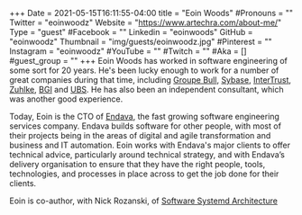 +++
Date = 2021-05-15T16:11:55-04:00
title = "Eoin Woods"
#Pronouns = ""
Twitter = "eoinwoodz"
Website = "https://www.artechra.com/about-me/"
Type = "guest"
#Facebook = ""
Linkedin = "eoinwoods"
GitHub = "eoinwoodz"
Thumbnail = "img/guests/eoinwoodz.jpg"
#Pinterest = ""
Instagram = "eoinwoodz"
#YouTube = ""
#Twitch = ""
#Aka = []
#guest_group = ""
+++
Eoin Woods has worked in software engineering of some sort for 20 years. He's been lucky enough to work for a number of great companies during that time, including [Groupe Bull](http://www.bull.com/), [Sybase](http://www.sybase.com/), [InterTrust](http://www.intertrust.com/), [Zuhlke](http://www.zuhlke.co.uk/), [BGI](http://en.wikipedia.org/wiki/BlackRock#Barclays_Global_Investors) and [UBS](http://www.ubs.com/). He has also been an independent consultant, which was another good experience.

Today, Eoin is the CTO of [Endava](http://www.endava.com/), the fast growing software engineering services company.  Endava builds software for other people, with most of their projects being in the areas of digital and agile transformation and business and IT automation. Eoin works with Endava's major clients to offer technical advice, particularly around technical strategy, and with Endava’s delivery organisation to ensure that they have the right people, tools, technologies, and processes in place across to get the job done for their clients.

Eoin is co-author, with Nick Rozanski, of [Software Systemd Architecture](https://www.amazon.com/Software-Systems-Architecture-Stakeholders-Perspectives/dp/032171833X/ref=sr_1_1)